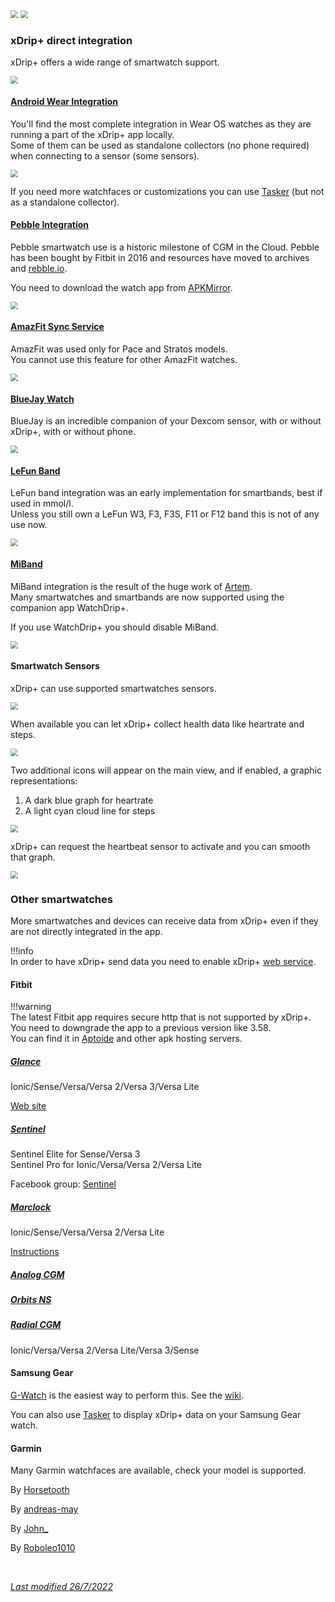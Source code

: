 

<img src="../../images/hamburger_menu.png" style="zoom:75%;" />  
<img src="../../use/images/M-S-SW.png" style="zoom:75%;" />

### xDrip+ direct integration

xDrip+ offers a wide range of smartwatch support.

<img src="../images/M-S-SW1.png" style="zoom:75%;" />

#### [Android Wear Integration](../wear)

You'll find the most complete integration in Wear OS watches as they are running a part of the xDrip+ app locally.  
Some of them can be used as standalone collectors (no phone required) when connecting to a sensor (some sensors).

<img src="../images/M-S-SW2.png" style="zoom:75%;" />

If you need more watchfaces or customizations you can use [Tasker](https://github.com/FreDiabetics/xDrip--Tasker-Tizen-Watchface-Integration/blob/master/README.md) (but not as a standalone collector).

#### [Pebble Integration](../pebble)

Pebble smartwatch use is a historic milestone of CGM in the Cloud. Pebble has been bought by Fitbit in 2016 and resources have moved to archives and [rebble.io](https://rebble.io/).

You need to download the watch app from [APKMirror](https://www.apkmirror.com/apk/pebble-technology-corp/pebble/pebble-4-4-2-1405-62d45d7d7-endframe-release/pebble-4-4-2-1405-62d45d7d7-endframe-android-apk-download/).

<img src="../images/M-S-SW3.png" style="zoom:75%;" />

#### [AmazFit Sync Service](https://crazyinfo.de/2018/07/25/xdrip-smartwatch-widget-fuer-amazfit-pace-stratos/)

AmazFit was used only for Pace and Stratos models.  
You cannot use this feature for other AmazFit watches.

<img src="../images/M-S-SW4.png" style="zoom:75%;" />

#### [BlueJay Watch](https://bluejay.website/)

BlueJay is an incredible companion of your Dexcom sensor, with or without xDrip+, with or without phone.

<img src="../images/M-S-SW5.png" style="zoom:75%;" />

#### [LeFun Band](https://www.lefunsmart.com/collections/smartwatches)

LeFun band integration was an early implementation for smartbands, best if used in mmol/l.  
Unless you still own a LeFun W3, F3, F3S, F11 or F12 band this is not of any use now.

<img src="../images/M-S-SW6.png" style="zoom:75%;" />

#### [MiBand](../miband)

MiBand integration is the result of the huge work of [Artem](https://bigdigital.home.blog/).  
Many smartwatches and smartbands are now supported using the companion app WatchDrip+.

If you use WatchDrip+ you should disable MiBand.

<img src="../images/M-S-SW7.png" style="zoom:75%;" />

#### Smartwatch Sensors

xDrip+ can use supported smartwatches sensors.

<img src="../images/M-S-SW8.png" style="zoom:75%;" />

When available you can let xDrip+ collect health data like heartrate and steps.

<img src="../images/M-S-SW8a.png" style="zoom:75%;" />

Two additional icons will appear on the main view, and if enabled, a graphic representations:

1.  A dark blue graph for heartrate
2. A light cyan cloud line for steps

<img src="../images/M-S-SW8c.png" style="zoom:75%;" />

xDrip+ can request the heartbeat sensor to activate and you can smooth that graph.

<img src="../images/M-S-SW8b.png" style="zoom:75%;" />

### Other smartwatches

More smartwatches and devices can receive data from xDrip+ even if they are not directly integrated in the app.

!!!info  
    In order to have xDrip+ send data you need to enable xDrip+ [web service](../../use/interapp#web-service).

#### Fitbit

!!!warning  
    The latest Fitbit app requires secure http that is not supported by xDrip+. You need to downgrade the app to a previous version like 3.58.  
    You can find it in [Aptoide](https://fitbit.en.aptoide.com/versions) and other apk hosting servers. 

##### [Glance](https://gallery.fitbit.com/details/7b5d9822-7e8e-41f9-a2a7-e823548c001c)

Ionic/Sense/Versa/Versa 2/Versa 3/Versa Lite

[Web site](https://glancewatchface.com/)

##### [Sentinel](https://gallery.fitbit.com/developer/b50ac7f5-b932-441a-be18-e258b17c736b)

Sentinel Elite for Sense/Versa 3  
Sentinel Pro for  Ionic/Versa/Versa 2/Versa Lite

Facebook group: [Sentinel](https://www.facebook.com/groups/3185325128159614)

##### [Marclock](https://gallery.fitbit.com/details/9eacf714-5b23-40c8-9621-ded74bd9edf9)

Ionic/Sense/Versa/Versa 2/Versa Lite

[Instructions](https://github.com/cramis1/Marclock-with-CGM-weather/blob/master/README.md)

##### [Analog CGM](https://gallery.fitbit.com/details/4d7b46b1-aaba-49b4-aa10-183321014dd3)

##### [Orbits NS](https://gallery.fitbit.com/details/44de5c81-b77c-4f90-baa8-38f3e3d28695)

##### [Radial CGM](https://gallery.fitbit.com/details/0173730e-5381-4495-bc6e-6ec93c8df029)

Ionic/Versa/Versa 2/Versa Lite/Versa 3/Sense

#### Samsung Gear

[G-Watch](https://play.google.com/store/apps/details?id=sk.trupici.g_watch) is the easiest way to perform this. See the [wiki](https://github.com/trupici/G-Watch-Wear/wiki).

You can also use [Tasker](https://github.com/FreDiabetics/xDrip--Tasker-Tizen-Watchface-Integration/blob/master/README.md) to display xDrip+ data on your Samsung Gear watch.

#### Garmin

Many Garmin watchfaces are available, check your model is supported.

By [Horsetooth](https://apps.garmin.com/en-US/developer/e985e9ec-bcf6-4aef-bfe9-77c1c93fc854/apps)

By [andreas-may](https://apps.garmin.com/en-US/developer/f9420c47-810f-47ac-a7dd-9fa7b8ecd22d/apps)

By [John_](https://apps.garmin.com/en-US/developer/b2d30711-2708-4f3a-8e83-009c16d07081/apps)

By [Roboleo1010](https://apps.garmin.com/en-US/developer/b61690c3-5e5c-4c4e-afe9-434db16542a9/apps)

</br>

[*Last modified 26/7/2022*](https://github.com/NightscoutFoundation/xDrip/releases/tag/2022.07.26)
